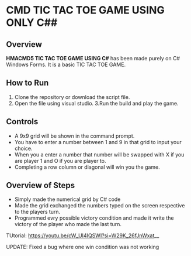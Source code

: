 
# CMD TIC TAC TOE GAME USING ONLY C##

## Overview
**HMACMD5 TIC TAC TOE GAME USING C#** has been made purely on C# Windows Forms. It is a basic TIC TAC TOE GAME.

## How to Run
1. Clone the repository or download the script file.
2. Open the file using visual studio.
3.Run the build and play the game.
   

## Controls
- A 9x9 grid will be shown in the command prompt.
- You have to enter a number between 1 and 9 in that grid to input your choice.
- When you a enter a number that number will be swapped with X if you are player 1 and O if you are player to.
- Completing a row column or diagonal will win you the game.










## Overview of Steps
- Simply made the numerical grid by C# code
- Made the grid exchanged the numbers typed on the screen respective to the players turn.
- Programmed evry possible victory condition and made it write the victory of the player who made the last turn.


TUtorial:
https://youtu.be/cW_UI4IQSWI?si=W29K_26fJnWxat__


UPDATE:
Fixed a bug where one win condition was not working
